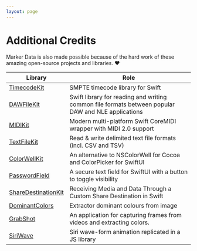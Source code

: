 ```yaml
---
layout: page
---
```

# Additional Credits

Marker Data is also made possible because of the hard work of these amazing open-source projects and libraries. :heart:

| Library | Role |
|---|---|
| [TimecodeKit](https://github.com/orchetect/TimecodeKit) | SMPTE timecode library for Swift |
| [DAWFileKit](https://github.com/orchetect/DAWFileKit) | Swift library for reading and writing common file formats between popular DAW and NLE applications |
| [MIDIKit](https://github.com/orchetect/MIDIKit) | Modern multi-platform Swift CoreMIDI wrapper with MIDI 2.0 support |
| [TextFileKit](https://github.com/orchetect/TextFileKit) | Read & write delimited text file formats (incl. CSV and TSV) |
| [ColorWellKit](https://github.com/jordanbaird/ColorWellKit) | An alternative to NSColorWell for Cocoa and ColorPicker for SwiftUI |
| [PasswordField](https://github.com/MrAsterisco/PasswordField) | A secure text field for SwiftUI with a button to toggle visibility |
| [ShareDestinationKit](https://github.com/latenitefilms/ShareDestinationKit) | Receiving Media and Data Through a Custom Share Destination in Swift |
| [DominantColors](https://github.com/DenDmitriev/DominantColors) | Extractor dominant colours from image |
| [GrabShot](https://github.com/DenDmitriev/GrabShot) | An application for capturing frames from videos and extracting colors. |
| [SiriWave](https://github.com/kopiro/siriwave) | Siri wave-form animation replicated in a JS library |